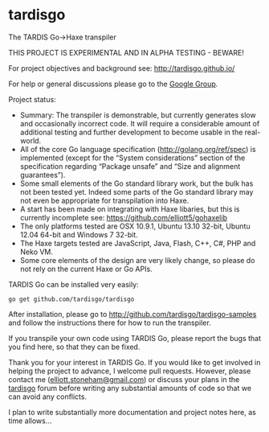 tardisgo
========

The TARDIS Go->Haxe transpiler 

THIS PROJECT IS EXPERIMENTAL AND IN ALPHA TESTING - BEWARE! 

For project objectives and background see: http://tardisgo.github.io/

For help or general discussions please go to the [Google Group](https://groups.google.com/d/forum/tardisgo).

Project status:
- Summary: The transpiler is demonstrable, but currently generates slow and occasionally incorrect code. It will require a considerable amount of additional testing and further development to become usable in the real-world.
- All of the core Go language specification (http://golang.org/ref/spec) is implemented (except for the “System considerations” section of the specification regarding “Package unsafe” and “Size and alignment guarantees”). 
- Some small elements of the Go standard library work, but the bulk has not been tested yet. Indeed some parts of the Go standard library may not even be appropriate for transpilation into Haxe.
- A start has been made on integrating with Haxe libaries, but this is currently incomplete see: https://github.com/elliott5/gohaxelib
- The only platforms tested are OSX 10.9.1, Ubuntu 13.10 32-bit, Ubuntu 12.04 64-bit and Windows 7 32-bit. 
- The Haxe targets tested are JavaScript, Java, Flash, C++, C#, PHP and Neko VM. 
- Some core elements of the design are very likely change, so please do not rely on the current Haxe or Go APIs.

TARDIS Go can be installed very easily:
```
go get github.com/tardisgo/tardisgo
```

After installation, please go to http://github.com/tardisgo/tardisgo-samples and follow the instructions there for how to run the transpiler. 

If you transpile your own code using TARDIS Go, please report the bugs that you find here, so that they can be fixed.

Thank you for your interest in TARDIS Go. If you would like to get involved in helping the project to advance, I welcome pull requests. However, please contact me (elliott.stoneham@gmail.com) or discuss your plans in the [tardisgo](https://groups.google.com/d/forum/tardisgo) forum before writing any substantial amounts of code so that we can avoid any conflicts. 

I plan to write substantially more documentation and project notes here, as time allows...

